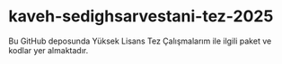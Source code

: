 # kaveh-sedighsarvestani-tez-2025
Bu GitHub deposunda Yüksek Lisans Tez Çalışmalarım ile ilgili paket ve kodlar yer almaktadır.

